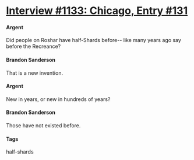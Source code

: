 # [Interview #1133: Chicago, Entry #131](https://www.theoryland.com/intvmain.php?i=1133#131)

#### Argent

Did people on Roshar have half-Shards before-- like many years ago say before the Recreance?

#### Brandon Sanderson

That is a new invention.

#### Argent

New in years, or new in hundreds of years?

#### Brandon Sanderson

Those have not existed before.

#### Tags

half-shards

